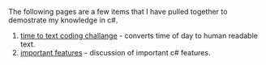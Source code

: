 
The following pages are a few items that I have pulled together to demostrate my knowledge in c#.

1.  [time to text coding challange](/time-to-text) - converts time of day to human readable text.
1.  [important features](/features) - discussion of important c# features.
